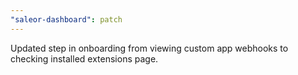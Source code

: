 ```yaml
---
"saleor-dashboard": patch
---
```


Updated step in onboarding from viewing custom app webhooks to checking installed extensions page.
